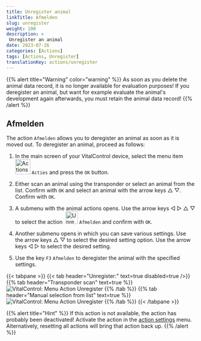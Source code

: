 ```yaml
---
title: Unregister animal
linkTitle: Afmelden
slug: unregister
weight: 100
description: >
 Unregister an animal
date: 2023-07-26
categories: [Actions]
tags: [Actions, Unregister]
translationKey: actions/unregister
---
```

{{% alert title="Warning" color="warning" %}}
As soon as you delete the animal data record, it is no longer available for evaluation purposes! If you deregister an animal, but want for example evaluate the animal's development again afterwards, you must retain the animal data record!
{{% /alert %}}

## Afmelden

The action `Afmelden` allows you to deregister an animal as soon as it is moved out. To deregister an animal, proceed as follows:

1. In the main screen of your VitalControl device, select the menu item &nbsp;<img src="/icons/actions.svg" width="40" align="bottom" alt="Actions" /> `Acties` and press the `OK` button.

2. Either scan an animal using the transponder or select an animal from the list. Confirm with `OK` and select an animal with the arrow keys △ ▽. Confirm with `OK`.

3. A submenu with the animal actions opens. Use the arrow keys ◁ ▷ △ ▽ to select the action &nbsp;<img src="/icons/actions/unregister.svg" width="33" align="bottom" alt="Unregister" /> `Afmelden` and confirm with `OK`.

4. Another submenu opens in which you can save various settings. Use the arrow keys △ ▽ to select the desired setting option. Use the arrow keys ◁ ▷ to select the desired setting.

5. Use the key `F3` `Afmelden` to deregister the animal with the specified settings.

{{< tabpane >}}
{{< tab header="Unregister:" text=true disabled=true />}}
{{% tab header="Transponder scan" text=true %}}
 ![VitalControl: Menu Action Unregister](../images/unregister-scan.png "Unregister an animal")
{{% /tab %}}
{{% tab header="Manual selection from list" text=true %}}
 ![VitalControl: Menu Action Unregister](../images/unregister.png "Unregister an animal")
{{% /tab %}}
{{< /tabpane >}}


{{% alert title="Hint" %}}
If this action is not available, the action has probably been deactivated! Activate the action in the [action settings](../settings/) menu. Alternatively, resetting all actions will bring that action back up.
{{% /alert %}}
